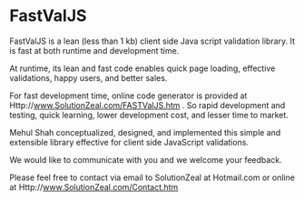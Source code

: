 # FastValJS
FastValJS is a lean (less than 1 kb) client side Java script validation library. It is fast at both runtime and development time.

At runtime, its lean and fast code enables quick page loading, effective validations, happy users, and better sales.

For fast development time, online code generator is provided at Http://www.SolutionZeal.com/FASTValJS.htm . So rapid development and testing, quick learning, lower development cost, and lesser time to market.

Mehul Shah conceptualized, designed, and implemented this simple and extensible library effective for client side JavaScript validations. 

We would like to communicate with you and we welcome your feedback. 

Please feel free to contact via email to SolutionZeal at Hotmail.com or online at Http://www.SolutionZeal.com/Contact.htm

